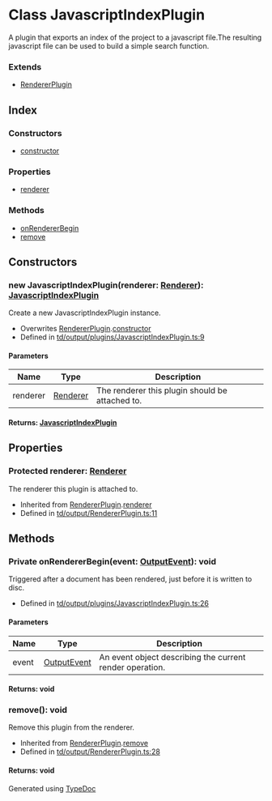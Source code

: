 # Class JavascriptIndexPlugin
A plugin that exports an index of the project to a javascript file.The resulting javascript file can be used to build a simple search function.

### Extends
* [RendererPlugin](td.output.rendererplugin.md)

## Index

### Constructors
* [constructor](td.output.javascriptindexplugin.md#constructor)

### Properties
* [renderer](td.output.javascriptindexplugin.md#renderer)

### Methods
* [onRendererBegin](td.output.javascriptindexplugin.md#onrendererbegin)
* [remove](td.output.javascriptindexplugin.md#remove)

## Constructors

### new JavascriptIndexPlugin(renderer: [Renderer](td.output.renderer.md)): [JavascriptIndexPlugin](td.output.javascriptindexplugin.md)
Create a new JavascriptIndexPlugin instance.  
* Overwrites [RendererPlugin](td.output.rendererplugin.md).[constructor](td.output.rendererplugin.md#constructor)
* Defined in [td/output/plugins/JavascriptIndexPlugin.ts:9](https://github.com/kimamula/typedoc/blob/HEAD/src/td/output/plugins/JavascriptIndexPlugin.ts#L9)


#### Parameters

| Name | Type | Description |
| ---- | ---- | ---- |
| renderer | [Renderer](td.output.renderer.md)| The renderer this plugin should be attached to. |

#### Returns: [JavascriptIndexPlugin](td.output.javascriptindexplugin.md)

## Properties

### Protected renderer: [Renderer](td.output.renderer.md)
The renderer this plugin is attached to.
* Inherited from [RendererPlugin](td.output.rendererplugin.md).[renderer](td.output.rendererplugin.md#renderer)
* Defined in [td/output/RendererPlugin.ts:11](https://github.com/kimamula/typedoc/blob/HEAD/src/td/output/RendererPlugin.ts#L11)


## Methods

### Private onRendererBegin(event: [OutputEvent](td.output.outputevent.md)): void
Triggered after a document has been rendered, just before it is written to disc.  
* Defined in [td/output/plugins/JavascriptIndexPlugin.ts:26](https://github.com/kimamula/typedoc/blob/HEAD/src/td/output/plugins/JavascriptIndexPlugin.ts#L26)


#### Parameters

| Name | Type | Description |
| ---- | ---- | ---- |
| event | [OutputEvent](td.output.outputevent.md)| An event object describing the current render operation. |

#### Returns: void

### remove(): void
Remove this plugin from the renderer.  
* Inherited from [RendererPlugin](td.output.rendererplugin.md).[remove](td.output.rendererplugin.md#remove)
* Defined in [td/output/RendererPlugin.ts:28](https://github.com/kimamula/typedoc/blob/HEAD/src/td/output/RendererPlugin.ts#L28)

#### Returns: void


Generated using [TypeDoc](http://typedoc.io)
